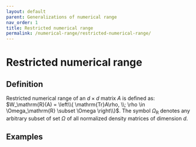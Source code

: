```yaml
---
layout: default
parent: Generalizations of numerical range
nav_order: 1
title: Restricted numerical range
permalink: /numerical-range/restricted-numerical-range/
---
```

# Restricted numerical range

## Definition

Restricted numerical range of an $d \times d$ matrix $A$ is defined as:
$W_\mathrm{R}(A) = \left\\{ \mathrm{Tr}A\rho, \\; \rho \in
\Omega_\mathrm{R} \subset \Omega \right\\}$. The symbol
$\Omega_\mathrm{R}$ denotes any arbitrary subset of set $\Omega$ of all
normalized density matrices of dimension $d$.

## Examples
